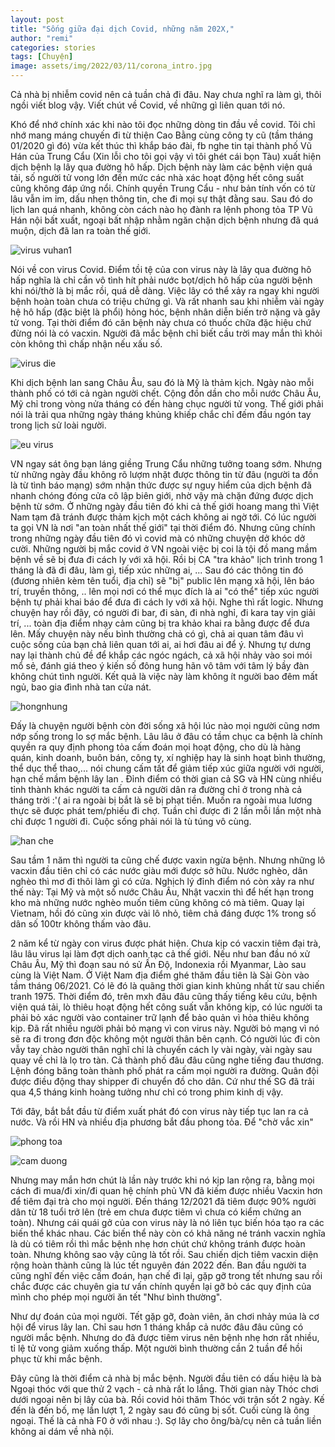 ```yaml
---
layout: post
title: "Sống giữa đại dịch Covid, những năm 202X,"
author: "remi"
categories: stories
tags: [Chuyện]
image: assets/img/2022/03/11/corona_intro.jpg
---
```


Cả nhà bị nhiễm covid nên cả tuần chả đi đâu. Nay chưa nghĩ ra làm gì, thôi ngồi viết blog vậy. Viết chút về Covid, về những gì liên quan tới nó.

Khó để nhớ chính xác khi nào tôi đọc những dòng tin đầu về covid. Tôi chỉ nhớ mang máng chuyến đi từ thiện Cao Bằng cùng công ty cũ (tầm tháng 01/2020 gì đó) vừa kết thúc thì khắp báo đài, fb nghe tin tại thành phố Vũ Hán của Trung Cẩu (Xin lỗi cho tôi gọi vậy vì tôi ghét cái bọn Tàu) xuất hiện dịch bệnh lạ lây qua đường hô hấp. Dịch bệnh này làm các bệnh viện quá tải, số người tử vong lớn đến mức các nhà xác hoạt động hết công suất cũng không đáp ứng nổi. Chính quyền Trung Cẩu - như bản tính vốn có từ lâu vẫn im ỉm, dấu nhẹn thông tin, che đi mọi sự thật đằng sau. Sau đó do lịch lan quá nhanh, không còn cách nào họ đành ra lệnh phong tỏa TP Vũ Hán nội bất xuất, ngoại bất nhập nhằm ngăn chặn dịch bệnh nhưng đã quá muộn, dịch đã lan ra toàn thế giới. 

![virus vuhan1]({{site.url}}/assets/img/2022/03/11/covid_start.png)

Nói về con virus Covid. Điểm tồi tệ của con virus này là lây qua đường hô hấp nghĩa là chỉ cần vô tình hít phải nước bọt/dịch hô hấp của người bệnh khi nói/thờ là bị mắc rồi, quá dễ dàng. Việc lây có thể xảy ra ngay khi người bệnh hoàn toàn chưa có triệu chứng gì. Và rất nhanh sau khi nhiễm vài ngày hệ hô hấp (đặc biệt là phổi) hỏng hóc, bệnh nhân diễn biến trở nặng và gây tử vong. Tại thời điểm đó căn bệnh này chưa có thuốc chữa đặc hiệu chứ đừng nói là có vacxin. Người đã mắc bệnh chỉ biết cầu trời may mắn thì khỏi còn không thì chấp nhận nếu xấu số.

![virus die]({{site.url}}/assets/img/2022/03/11/die.jpg)

Khi dịch bệnh lan sang Châu Âu, sau đó là Mỹ là thảm kịch. Ngày nào mỗi thành phố có tới cả ngàn người chết. Cộng đồn dần cho mỗi nước Châu Âu, Mỹ chỉ trong vòng nửa tháng có đến hàng chục người tử vong. Thế giới phải nói là trải qua những ngày tháng khủng khiếp chắc chỉ đếm đầu ngón tay trong lịch sử loài người.

![eu virus]({{site.url}}/assets/img/2022/03/11/uk.png)

VN ngay sát ông bạn láng giềng Trung Cẩu những tưởng toang sớm. Nhưng từ những ngày đầu không rõ lượm nhặt được thông tin từ đâu (người ta đồn là từ tình báo mạng) sớm nhận thức được sự nguy hiểm của dịch bệnh đã nhanh chóng đóng cửa cô lập biên giới, nhờ vậy mà chặn đứng được dịch bệnh từ sớm. Ở những ngày đầu tiên đó khi cả thế giới hoang mang thì Việt Nam tạm đã tránh được thảm kịch một cách không ai ngờ tới. Có lúc người ta gọi VN là nơi "an toàn nhất thế giới" tại thời điểm đó. Nhưng cũng chính trong những ngày đầu tiên đó vì covid mà có những chuyện dở khóc dở cười. Những người bị mắc covid ở VN ngoài việc bị coi là tội đồ mang mầm bệnh về sẽ bị đưa đi cách ly với xã hội. Rồi bị CA "tra khảo" lịch trình trong 1 tháng là đã đi đâu, làm gì, tiếp xúc những ai, ... Sau đó các thông tin đó (đương nhiên kèm tên tuổi, địa chỉ) sẽ "bị" public lên mạng xã hội, lên báo trí, truyền thông, .. lên mọi nơi có thể mục đích là ai "có thể" tiếp xúc người bệnh tự phải khai báo để đưa đi cách ly với xã hội. Nghe thì rất logic. Nhưng chuyện hay rồi đây, có người đi bar, đi sàn, đi nhà nghỉ, đi kara tay vịn giải trí, ... toàn địa điểm nhạy cảm cũng bị tra khảo khai ra bằng được để đưa lên. Mấy chuyện này nếu bình thường chả có gì, chả ai quan tâm đâu vì cuộc sống của bạn chả liên quan tới ai, ai hơi đâu ai để ý. Nhưng tự dưng nay lại thành chủ đề để khắp các ngóc ngách, cả xã hội nhảy vào soi mói mổ sẻ, đánh giá theo ý kiến số đông hung hãn vô tâm với tâm lý bầy đàn không chút tình người. Kết quả là việc này làm không ít người bao đêm mất ngủ, bao gia đình nhà tan cửa nát.

![hongnhung]({{site.url}}/assets/img/2022/03/11/hongnhung.jpg)

Đấy là chuyện người bệnh còn đời sống xã hội lúc nào mọi người cũng nơm nớp sống trong lo sợ mắc bệnh. Lâu lâu ở đâu có tầm chục ca bệnh là chính quyền ra quy định phong tỏa cấm đoán mọi hoạt động, cho dù là hàng quán, kinh doanh, buôn bán, công ty, xí nghiệp hay là sinh hoạt bình thường, thể dục thể thao,... nói chung cấm tất để giảm tiếp xúc giữa người với người, hạn chế mầm bệnh lây lan . Đỉnh điểm có thời gian cả SG và HN cùng nhiều tỉnh thành khác người ta cấm cả người dân ra đường chỉ ở trong nhà cả tháng trời :'( ai ra ngoài bị bắt là sẽ bị phạt tiền. Muốn ra ngoài mua lương thực sẽ được phát tem/phiếu đi chợ. Tuần chỉ được đi 2 lần mỗi lần một nhà chỉ được 1 người đi. Cuộc sống phải nói là tù túng vô cùng.

![han che]({{site.url}}/assets/img/2022/03/11/hanche.png)


Sau tầm 1 năm thì người ta cũng chế được vaxin ngừa bệnh. Nhưng những lô vacxin đầu tiên chỉ có các nước giàu mới được sở hữu. Nước nghèo, dân nghèo thì mơ đi thôi làm gì có cửa. Nghịch lý đỉnh điểm nó còn xảy ra như thế này: Tại Mỹ và một số nước Châu Âu, Nhật vacxin thì để hết hạn trong kho mà những nước nghèo muốn tiêm cũng không có mà tiêm. Quay lại Vietnam, hồi đó cũng xin được vài lô nhỏ, tiêm chả đáng được 1% trong số dân số 100tr không thấm vào đâu. 

2 năm kể từ ngày con virus được phát hiện. Chưa kịp có vacxin tiêm đại trà, lâu lâu virus lại làm đợt dịch oanh tạc cả thế giới. Nếu như ban đầu nó xử Châu Âu, Mỹ thì đoạn sau nó sử Ấn Độ, Indonexia rồi Myanmar, Lào sau cùng là Việt Nam. Ở Việt Nam  địa điểm ghé thăm đầu tiên là Sài Gòn vào tầm tháng 06/2021. Có lẽ đó là quãng thời gian kinh khủng nhất từ sau chiến tranh 1975. Thời điểm đó, trên mxh đâu đâu cũng thấy tiếng kêu cứu, bệnh viện quá tải, lò thiêu hoạt động hết công suất vẫn không kịp, có lúc người ta phải bỏ xác người vào container trữ lạnh để bảo quản vì hỏa thiêu không kịp. Đã rất nhiều người phải bỏ mạng vì con virus này. Người bỏ mạng vì nó sẽ ra đi trong đơn độc không một người thân bên cạnh. Có người lúc đi còn vẫy tay chào người thân nghĩ chỉ là chuyến cách ly vài ngày, vài ngày sau quay về chỉ là lọ tro tàn. Cả thành phố đâu đâu cũng nghe tiếng đau thương. Lệnh đóng băng toàn thành phố phát ra cấm mọi người ra đường. Quân đội được điều động thay shipper đi chuyển đồ cho dân. Cứ như thế SG đã trải qua 4,5 tháng kinh hoàng tưởng như chỉ có trong phim kinh dị vậy.

Tới đây, bắt bắt đầu từ điểm xuất phát đó con virus này tiếp tục lan ra cả nước. Và rồi HN và nhiều địa phương bắt đầu phong tỏa. Để "chờ vắc xin"

![phong toa]({{site.url}}/assets/img/2022/03/11/phongtoa.png)

![cam duong]({{site.url}}/assets/img/2022/03/11/camduong.jpeg)

 Nhưng may mắn hơn chút là lần này trước khi nó kịp lan rộng ra, bằng mọi cách đi mua/đi xin/đi quan hệ chính phủ VN đã kiếm được nhiều Vacxin hơn để tiêm đại trà cho mọi người. Đến tháng 12/2021 đã tiêm được 90% người dân từ 18 tuổi trở lên (trẻ em chưa được tiêm vì chưa có kiểm chứng an toàn). Nhưng cái quái gở của con virus này là nó liên tục biến hóa tạo ra các biến thể khác nhau. Các biến thể này còn có khả năng né tránh vacxin nghĩa là dù có tiêm rồi thì mắc bệnh nhẹ hơn chút chứ không tránh được hoàn toàn. Nhưng không sao vậy cũng là tốt rồi. Sau chiến dịch tiêm vacxin diện rộng hoàn thành cũng là lúc tết nguyên đán 2022 đến. Ban đầu người ta cũng nghĩ đến việc cấm đoán, hạn chế đi lại, gặp gỡ trong tết nhưng sau rồi chắc được các chuyên gia tư vấn chính quyền lại gỡ bỏ các quy định của mình cho phép mọi người ăn tết "Như bình thường". 

Như dự đoán của mọi người. Tết gặp gỡ, đoàn viên, ăn chơi nhảy múa là cơ hội để virus lây lan. Chỉ sau hơn 1 tháng khắp cả nước đâu đâu cũng có người mắc bệnh. Nhưng do đã được tiêm virus nên bệnh nhẹ hơn rất nhiều, tỉ lệ tử vong giảm xuống thấp. Một người bình thường cần 2 tuần để hồi phục từ khi mắc bệnh.

Đây cũng là thời điểm cả nhà bị mắc bệnh. Người đầu tiên có dấu hiệu là bà Ngoại thóc với que thử 2 vạch - cả nhà rất lo lắng. Thời gian này Thóc chơi dưới ngoại nên bị lây của bà. Rồi covid hỏi thăm Thóc với trận sốt 2 ngày. Kế đến là đến bố, mẹ lần lượt 1, 2 ngày sau đó cũng bị sốt. Cuối cùng là ông ngoại. Thế là cả nhà F0 ở với nhau :). Sợ lây cho ông/bà/cụ nên cả tuần liền không ai dám về nhà nội.









